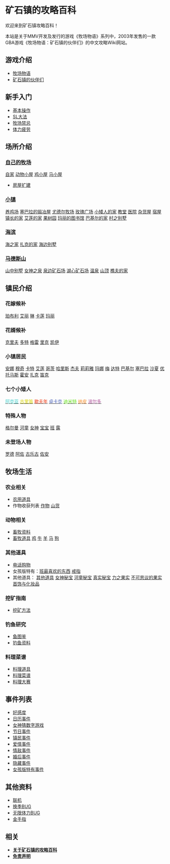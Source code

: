 # 矿石镇的攻略百科

欢迎来到矿石镇攻略百科！

本站是关于MMV开发及发行的游戏《牧场物语》系列中，2003年发售的一款GBA游戏《牧场物语：矿石镇的伙伴们》的中文攻略Wiki网站。

## 游戏介绍

- [牧场物语](/introduction/HarvestMoon.md)
- [矿石镇的伙伴们](/introduction/Mineraltown.md)

## 新手入门

- [基本操作](/guide/basic.md)
- [SL大法](/guide/SL.md)
- [牧场禁忌](/guide/taboo.md)
- [体力疲劳](/guide/physical.md)

## 场所介绍

### [自己的牧场](/place/My.md)

[自家](/place/Home.md) [动物小屋](/place/Animal_hut.md) [鸡小屋](/place/Chicken_hut.md) [马小屋](/place/Horse_hut.md)

- [房屋扩建](/place/expansion.md)

### [小镇](/place/town.md)

[养鸡场](/place/chicken_farm.md) [塞巴拉的锻冶屋](/place/Forging.md) [尤德尔牧场](/place/Yudel.md) [玫瑰广场](/place/square.md) [小矮人的家](/place/Elf.md) [教堂](/place/church.md) [医院](/place/hospital.md) [杂货屋](/place/Grocery_house.md) [宿屋](/place/hostel.md) [镇长的家](/place/Mayor.md) [艾莲的家](/place/AiLian.md) [果树园](/place/Orchard.md) [玛丽的图书馆](/place/library.md) [巴基尔的家](/place/Barkell.md) [村之别墅](/place/Village_villa.md)

### [海滨](/place/seaside.md)

[海之家](/place/Sea_House.md) [扎克的家](/place/Zach.md) [海边别墅](/place/Seaside_villa.md)

### [马德斯山](/place/Mountain.md)

[山中别墅](/place/Mountain_Villa.md) [女神之泉](/place/Fountain.md) [泉边矿石场](/place/Springside_ore_field.md) [湖心矿石场](/place/Lake_Ore_Field.md) [温泉](/place/spa.md) [山顶](/place/Mountain.md) [樵夫的家](/place/woodcutter.md)

## 镇民介绍

### 花嫁候补

[珀布利](/Resident/Pobuli.md) [艾丽](/Resident/Aili.md) [琳](/Resident/Lin.md) [卡莲](/Resident/Kalian.md) [玛丽](/Resident/Mary.md)

### 花婿候补


[克里夫](/Resident/Kelifu.md) [多特](/Resident/Doctor.md) [格雷](/Resident/Gelei.md) [里克](/Resident/Like.md) [凯伊](/Resident/Kai.md)

### 小镇居民

[安娜](/Resident/Ana.md) [穆奇](/Resident/Muqi.md) [卡特](/Resident/Kate.md) [艾莲](/Resident/Ailian.md) [哥茨](/Resident/Gezi.md) [哈里斯](/Resident/Halisi.md) [杰夫](/Resident/Jiefu.md) [莉莉雅](/Resident/Liliya.md) [玛娜](/Resident/Mana.md) [梅](/Resident/Mei.md) [达特](/Resident/Date.md) [巴基尔](/Resident/Bajier.md) [塞巴拉](/Resident/Saibala.md) [沙夏](/Resident/Shaxia.md) [优](/Resident/You.md) [托马斯](/Resident/Thomas.md) [霍安](/Resident/Huoan.md) [扎克](/Resident/Zhake.md) [笛克](/Resident/Dike.md)

### 七个小矮人

[<span style="color:#3fceca">阿克亚</span>](/Resident/Akeya.md) [<span style="color:#d6d100">古里笛</span>](/Resident/Gulidi.md) [<span style="color:#ec3813">歇夫年</span>](/Resident/Xiefunian.md) [<span style="color:#5268bb">卓卡克</span>](/Resident/Zhuokake.md) [<span style="color:#65df1c">迪米特</span>](/Resident/Dimite.md) [<span style="color:#f58d2c">纳皮</span>](/Resident/Napi.md) [<span style="color:#b0569c">波尔多</span>](/Resident/Boerduo.md)

### 特殊人物

[格尔曼](/Resident/Geerman.md) [河童](/Resident/Hetong.md) [女神](/Resident/Goddess.md) [宝宝](/Resident/baby.md) [班](/Resident/Ban.md) [露](/Resident/Lu.md)

### 未登场人物

[罗德](/Resident/Luode.md) [阿佐](/Resident/Azuo.md) [古乐古](/Resident/Gulegu.md) [佐安](/Resident/Zuoan.md)

## 牧场生活

### 农业相关

- [农用道具](/life/farm/prop.md)
- 作物收获列表
[作物](/life/farm/crop.md) [山货](/life/farm/mountain.md)

### 动物相关

- [畜牧资料](/life/pasture/data.md)
- [畜牧道具](/life/pasture/prop.md)
[鸡](/life/pasture/chicken.md) [牛](/life/pasture/cow.md) [羊](/life/pasture/sheep.md) [马](/life/pasture/horse.md) [狗](/life/pasture/dog.md)

### 其他道具

- [电话购物](/life/other/phone.md)
- 女孩版特有：[班最喜欢的东西](/life/other/ban_like.md) [戒指](/life/other/ring.md)
- 其他道具： [其他道具](/life/other/other.md)
[女神秘宝](/life/other/goddess.md) [河童秘宝](/life/other/kappa.md) [真实秘宝](/life/other/real.md)
[力之果实](/life/other/power.md) [不可思议的果实](/life/other/incredible.md)
[首饰与化妆品](/life/other/jewelry.md)

### 挖矿指南

- [挖矿方法](/life/mining/method.md)

### 钓鱼研究

- [鱼图鉴](/life/fish/Illustration.md)
- [钓鱼资料](/life/fish/Data.md)

### 料理菜谱

- [料理道具](/life/cooking/prop.md)
- [料理菜谱](/life/cooking/menu.md)
- [料理大赛](/life/cooking/competition.md)

## 事件列表

- [好感度](/event/Favorability.md)
- [日历事件](/event/Calendar.md)
- [女神猜数字游戏](/event/Guess_number.md)
- [节日事件](/event/Festival.md)
- [镇民事件](/event/Resident.md)
- [爱情事件](/event/Love.md)
- [情敌事件](/event/Love_enemy.md)
- [婚后事件](/event/After_marriage.md)
- [隐藏事件](/event/Hide.md)
- [女孩版特有事件](/event/Girl_version.md)

## 其他资料

- [联机](/other/Online.md)
- [换季BUG](/other/SeasonBUG.md)
- [无限体力BUG](/other/physicalBUG.md)
- [金手指](/other/Cheat_code.md)

## 相关

- [**关于矿石镇的攻略百科**](/about/this.md)
- [**免责声明**](/about/Disclaimer.md)
